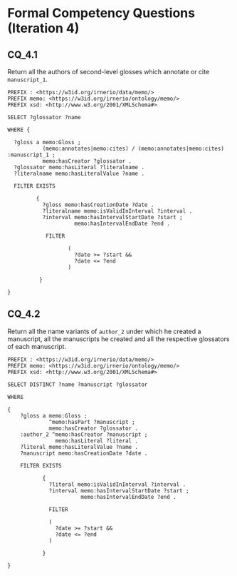 # Formal Competency Questions (Iteration 4)

## CQ_4.1
Return all the authors of second-level glosses which annotate or cite `manuscript_1`.

```
PREFIX : <https://w3id.org/irnerio/data/memo/>
PREFIX memo: <https://w3id.org/irnerio/ontology/memo/>
PREFIX xsd: <http://www.w3.org/2001/XMLSchema#>

SELECT ?glossator ?name

WHERE {
  
  ?gloss a memo:Gloss ;
           (memo:annotates|memo:cites) / (memo:annotates|memo:cites) :manuscript_1 ;
           memo:hasCreator ?glossator .
  ?glossator memo:hasLiteral ?literalname .
  ?literalname memo:hasLiteralValue ?name .
  
  FILTER EXISTS
         
         {
           ?gloss memo:hasCreationDate ?date .
           ?literalname memo:isValidInInterval ?interval .
           ?interval memo:hasIntervalStartDate ?start ;
                     memo:hasIntervalEndDate ?end .
    
            FILTER 

                   (
                     ?date >= ?start && 
                     ?date <= ?end 
                   )

  		  }
         
}
```

## CQ_4.2
Return all the name variants of `author_2` under which he created a manuscript, all the manuscripts he created and all the respective glossators of each manuscript.

```
PREFIX : <https://w3id.org/irnerio/data/memo/>
PREFIX memo: <https://w3id.org/irnerio/ontology/memo/>
PREFIX xsd: <http://www.w3.org/2001/XMLSchema#>

SELECT DISTINCT ?name ?manuscript ?glossator

WHERE

{
    ?gloss a memo:Gloss ;
             ^memo:hasPart ?manuscript ;
             memo:hasCreator ?glossator .
    :author_2 ^memo:hasCreator ?manuscript ;
               memo:hasLiteral ?literal .
    ?literal memo:hasLiteralValue ?name .
    ?manuscript memo:hasCreationDate ?date .

    FILTER EXISTS

           {
             ?literal memo:isValidInInterval ?interval .
             ?interval memo:hasIntervalStartDate ?start ;
                       memo:hasIntervalEndDate ?end .

             FILTER 

             (
               ?date >= ?start && 
               ?date <= ?end
             )

           }
           
}
```